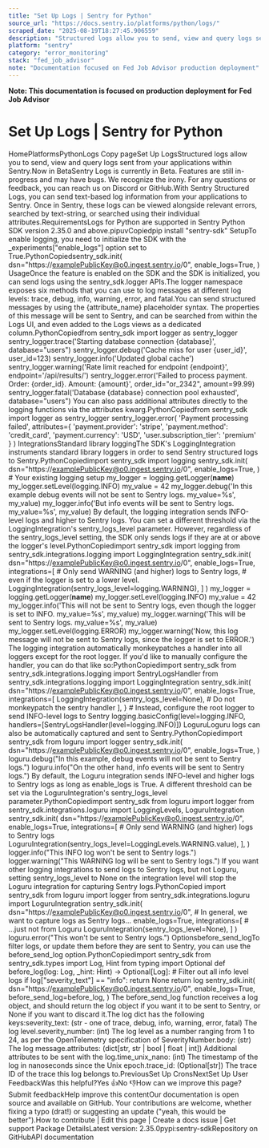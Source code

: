 ```yaml
---
title: "Set Up Logs | Sentry for Python"
source_url: "https://docs.sentry.io/platforms/python/logs/"
scraped_date: "2025-08-19T18:27:45.906559"
description: "Structured logs allow you to send, view and query logs sent from your applications within Sentry."
platform: "sentry"
category: "error_monitoring"
stack: "fed_job_advisor"
note: "Documentation focused on Fed Job Advisor production deployment"
---
```

**Note: This documentation is focused on production deployment for Fed Job Advisor**

# Set Up Logs | Sentry for Python

HomePlatformsPythonLogs Copy pageSet Up LogsStructured logs allow you to send, view and query logs sent from your applications within Sentry.Now in BetaSentry Logs is currently in Beta. Features are still in-progress and may have bugs. We recognize the irony. For any questions or feedback, you can reach us on Discord or GitHub.With Sentry Structured Logs, you can send text-based log information from your applications to Sentry. Once in Sentry, these logs can be viewed alongside relevant errors, searched by text-string, or searched using their individual attributes.RequirementsLogs for Python are supported in Sentry Python SDK version 2.35.0 and above.pipuvCopiedpip install "sentry-sdk" SetupTo enable logging, you need to initialize the SDK with the _experiments["enable_logs"] option set to True.PythonCopiedsentry_sdk.init( dsn="https://examplePublicKey@o0.ingest.sentry.io/0", enable_logs=True, ) UsageOnce the feature is enabled on the SDK and the SDK is initialized, you can send logs using the sentry_sdk.logger APIs.The logger namespace exposes six methods that you can use to log messages at different log levels: trace, debug, info, warning, error, and fatal.You can send structured messages by using the {attribute_name} placeholder syntax. The properties of this message will be sent to Sentry, and can be searched from within the Logs UI, and even added to the Logs views as a dedicated column.PythonCopiedfrom sentry_sdk import logger as sentry_logger sentry_logger.trace('Starting database connection {database}', database="users") sentry_logger.debug('Cache miss for user {user_id}', user_id=123) sentry_logger.info('Updated global cache') sentry_logger.warning('Rate limit reached for endpoint {endpoint}', endpoint='/api/results/') sentry_logger.error('Failed to process payment. Order: {order_id}. Amount: {amount}', order_id="or_2342", amount=99.99) sentry_logger.fatal('Database {database} connection pool exhausted', database="users") You can also pass additional attributes directly to the logging functions via the attributes kwarg.PythonCopiedfrom sentry_sdk import logger as sentry_logger sentry_logger.error( 'Payment processing failed', attributes={ 'payment.provider': 'stripe', 'payment.method': 'credit_card', 'payment.currency': 'USD', 'user.subscription_tier': 'premium' } ) IntegrationsStandard library loggingThe SDK's LoggingIntegration instruments standard library loggers in order to send Sentry structured logs to Sentry.PythonCopiedimport sentry_sdk import logging sentry_sdk.init( dsn="https://examplePublicKey@o0.ingest.sentry.io/0", enable_logs=True, ) # Your existing logging setup my_logger = logging.getLogger(__name__) my_logger.setLevel(logging.INFO) my_value = 42 my_logger.debug('In this example debug events will not be sent to Sentry logs. my_value=%s', my_value) my_logger.info('But info events will be sent to Sentry logs. my_value=%s', my_value) By default, the logging integration sends INFO-level logs and higher to Sentry logs. You can set a different threshold via the LoggingIntegration's sentry_logs_level parameter. However, regardless of the sentry_logs_level setting, the SDK only sends logs if they are at or above the logger's level.PythonCopiedimport sentry_sdk import logging from sentry_sdk.integrations.logging import LoggingIntegration sentry_sdk.init( dsn="https://examplePublicKey@o0.ingest.sentry.io/0", enable_logs=True, integrations=[ # Only send WARNING (and higher) logs to Sentry logs, # even if the logger is set to a lower level. LoggingIntegration(sentry_logs_level=logging.WARNING), ] ) my_logger = logging.getLogger(__name__) my_logger.setLevel(logging.INFO) my_value = 42 my_logger.info('This will not be sent to Sentry logs, even though the logger is set to INFO. my_value=%s', my_value) my_logger.warning('This will be sent to Sentry logs. my_value=%s', my_value) my_logger.setLevel(logging.ERROR) my_logger.warning('Now, this log message will not be sent to Sentry logs, since the logger is set to ERROR.') The logging integration automatically monkeypatches a handler into all loggers except for the root logger. If you'd like to manually configure the handler, you can do that like so:PythonCopiedimport sentry_sdk from sentry_sdk.integrations.logging import SentryLogsHandler from sentry_sdk.integrations.logging import LoggingIntegration sentry_sdk.init( dsn="https://examplePublicKey@o0.ingest.sentry.io/0", enable_logs=True, integrations=[ LoggingIntegration(sentry_logs_level=None), # Do not monkeypatch the sentry handler ], } # Instead, configure the root logger to send INFO-level logs to Sentry logging.basicConfig(level=logging.INFO, handlers=[SentryLogsHandler(level=logging.INFO)]) LoguruLoguru logs can also be automatically captured and sent to Sentry.PythonCopiedimport sentry_sdk from loguru import logger sentry_sdk.init( dsn="https://examplePublicKey@o0.ingest.sentry.io/0", enable_logs=True, ) loguru.debug("In this example, debug events will not be sent to Sentry logs.") loguru.info("On the other hand, info events will be sent to Sentry logs.") By default, the Loguru integration sends INFO-level and higher logs to Sentry logs as long as enable_logs is True. A different threshold can be set via the LoguruIntegration's sentry_logs_level parameter.PythonCopiedimport sentry_sdk from loguru import logger from sentry_sdk.integrations.loguru import LoggingLevels, LoguruIntegration sentry_sdk.init( dsn="https://examplePublicKey@o0.ingest.sentry.io/0", enable_logs=True, integrations=[ # Only send WARNING (and higher) logs to Sentry logs LoguruIntegration(sentry_logs_level=LoggingLevels.WARNING.value), ], ) logger.info("This INFO log won't be sent to Sentry logs.") logger.warning("This WARNING log will be sent to Sentry logs.") If you want other logging integrations to send logs to Sentry logs, but not Loguru, setting sentry_logs_level to None on the integration level will stop the Loguru integration for capturing Sentry logs.PythonCopied import sentry_sdk from loguru import logger from sentry_sdk.integrations.loguru import LoguruIntegration sentry_sdk.init( dsn="https://examplePublicKey@o0.ingest.sentry.io/0", # In general, we want to capture logs as Sentry logs... enable_logs=True, integrations=[ # ...just not from Loguru LoguruIntegration(sentry_logs_level=None), ] ) loguru.error("This won't be sent to Sentry logs.") Optionsbefore_send_logTo filter logs, or update them before they are sent to Sentry, you can use the before_send_log option.PythonCopiedimport sentry_sdk from sentry_sdk.types import Log, Hint from typing import Optional def before_log(log: Log, _hint: Hint) -> Optional[Log]: # Filter out all info level logs if log["severity_text"] == "info": return None return log sentry_sdk.init( dsn="https://examplePublicKey@o0.ingest.sentry.io/0", enable_logs=True, before_send_log=before_log, ) The before_send_log function receives a log object, and should return the log object if you want it to be sent to Sentry, or None if you want to discard it.The log dict has the following keys:severity_text: (str - one of trace, debug, info, warning, error, fatal) The log level.severity_number: (int) The log level as a number ranging from 1 to 24, as per the OpenTelemetry specification of SeverityNumber.body: (str) The log message.attributes: (dict[str, str | bool | float | int]) Additional attributes to be sent with the log.time_unix_nano: (int) The timestamp of the log in nanoseconds since the Unix epoch.trace_id: (Optional[str]) The trace ID of the trace this log belongs to.PreviousSet Up CronsNextSet Up User FeedbackWas this helpful?Yes 👍No 👎How can we improve this page?Submit feedbackHelp improve this contentOur documentation is open source and available on GitHub. Your contributions are welcome, whether fixing a typo (drat!) or suggesting an update ("yeah, this would be better").How to contribute | Edit this page | Create a docs issue | Get support Package DetailsLatest version: 2.35.0pypi:sentry-sdkRepository on GitHubAPI documentation